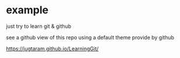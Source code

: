 # example
just try to learn git & github

see a github view of this repo
using a default theme provide by github

https://jugtaram.github.io/LearningGit/
